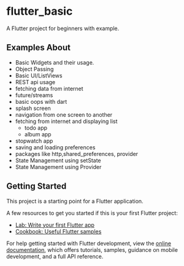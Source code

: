 # flutter_basic

A Flutter project for beginners with example.

## Examples About

- Basic Widgets and their usage.
- Object Passing
- Basic UI/ListViews
- REST api usage
- fetching data from internet
- future/streams
- basic oops with dart
- splash screen
- navigation from one screen to another
- fetching from internet and displaying list
  - todo app
  - album app
- stopwatch app
- saving and loading preferences
- packages like http,shared_preferences, provider
- State Management using setState
- State Management using Provider

## Getting Started

This project is a starting point for a Flutter application.

A few resources to get you started if this is your first Flutter project:

- [Lab: Write your first Flutter app](https://docs.flutter.dev/get-started/codelab)
- [Cookbook: Useful Flutter samples](https://docs.flutter.dev/cookbook)

For help getting started with Flutter development, view the
[online documentation](https://docs.flutter.dev/), which offers tutorials,
samples, guidance on mobile development, and a full API reference.
